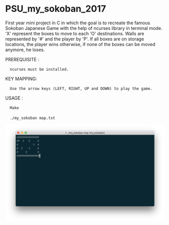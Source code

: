 # PSU_my_sokoban_2017
First year mini project in C in which the goal is to recreate the famous Sokoban Japanese Game with the help of ncurses library in terminal mode.
'X' represent the boxes to move to each 'O' destinations. Walls are represented by '#' and the player by 'P'.
If all boxes are on storage locations, the player wins otherwise, if none of the boxes can be moved anymore, he loses.

PREREQUISITE :
      
      ncurses must be installed.

KEY MAPPING:

      Use the arrow keys (LEFT, RIGHT, UP and DOWN) to play the game.

USAGE :
     
      Make
      
      ./my_sokoban map.txt
      
![Image description](cover.png)
